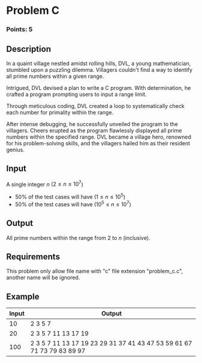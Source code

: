 # Problem C
### Points: 5

## Description

In a quaint village nestled amidst rolling hills, DVL, a young mathematician, stumbled upon a puzzling dilemma. Villagers couldn't find a way to identify all prime numbers within a given range.

Intrigued, DVL devised a plan to write a C program. With determination, he crafted a program prompting users to input a range limit.

Through meticulous coding, DVL created a loop to systematically check each number for primality within the range. 

After intense debugging, he successfully unveiled the program to the villagers. Cheers erupted as the program flawlessly displayed all prime numbers within the specified range.
DVL became a village hero, renowned for his problem-solving skills, and the villagers hailed him as their resident genius.

## Input
A single integer $n$ ($2 \leq n \leq 10^{7}$)
- 50% of the test cases will have ($1 \leq n \leq 10^{5}$)
- 50% of the test cases will have ($10^{5} \leq n \leq 10^{7}$)

## Output
All prime numbers within the range from 2 to $n$ (inclusive).

## Requirements
This problem only allow file name with "c" file extension "problem_c.c", another name will be ignored.

## Example

| Input | Output |
| ----- | ------ |
| 10 | 2 3 5 7 |
| 20 | 2 3 5 7 11 13 17 19 |
| 100 | 2 3 5 7 11 13 17 19 23 29 31 37 41 43 47 53 59 61 67 71 73 79 83 89 97 |
